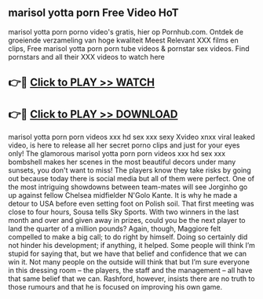 ## marisol yotta porn Free Video HoT 

marisol yotta porn porno video's gratis, hier op Pornhub.com. Ontdek de groeiende verzameling van hoge kwaliteit Meest Relevant XXX films en clips,
Free marisol yotta porn porn tube videos & pornstar sex videos. Find pornstars and all their XXX videos to watch here


## 👉🔴 [Click to PLAY >> WATCH](http://us.freeplayer.one?title=marisol_yotta_porn&ref=16D)

## 👉🔴 [Click to PLAY >> DOWNLOAD](http://us.freeplayer.one?title=marisol_yotta_porn&ref=16D)


marisol yotta porn porn videos xxx hd sex xxx sexy Xvideo xnxx viral leaked video, is here to release all her secret porno clips and just for your eyes only! The glamorous marisol yotta porn porn videos xxx hd sex xxx bombshell makes her scenes in the most beautiful decors under many sunsets, you don't want to miss! The players know they take risks by going out because today there is social media but all of them were perfect. One of the most intriguing showdowns between team-mates will see Jorginho go up against fellow Chelsea midfielder N'Golo Kante. It is why he made a detour to USA before even setting foot on Polish soil. That first meeting was close to four hours, Sousa tells Sky Sports. With two winners in the last month and over and given away in prizes, could you be the next player to land the quarter of a million pounds? Again, though, Maggiore felt compelled to make a big call; to do right by himself. Doing so certainly did not hinder his development; if anything, it helped. Some people will think I’m stupid for saying that, but we have that belief and confidence that we can win it. Not many people on the outside will think that but I’m sure everyone in this dressing room – the players, the staff and the management – all have that same belief that we can. Rashford, however, insists there are no truth to those rumours and that he is focused on improving his own game.